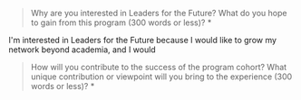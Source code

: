 > Why are you interested in Leaders for the Future? What do you hope to gain
> from this program (300 words or less)? *

I'm interested in Leaders for the Future because I would like to grow my
network beyond academia, and I would 


> How will you contribute to the success of the program cohort? What unique
> contribution or viewpoint will you bring to the experience (300 words or
> less)? *
